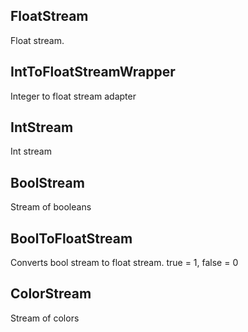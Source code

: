 ## FloatStream

Float stream.

## IntToFloatStreamWrapper

Integer to float stream adapter

## IntStream

Int stream

## BoolStream

Stream of booleans

## BoolToFloatStream

Converts bool stream to float stream. true = 1, false = 0

## ColorStream

Stream of colors
